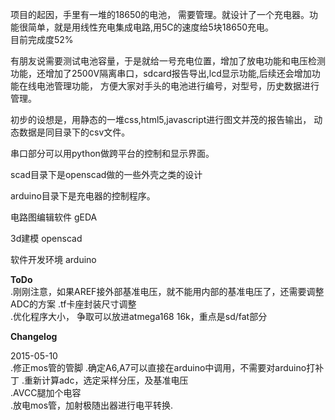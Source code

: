 项目的起因，手里有一堆的18650的电池， 需要管理。就设计了一个充电器。功能很简单，就是用线性充电集成电路,用5C的速度给5块18650充电。  
目前完成度52%  

有朋友说需要测试电池容量，于是就给一号充电位置，增加了放电功能和电压检测功能，还增加了2500V隔离串口，sdcard报告导出,lcd显示功能,后续还会增加功能在线电池管理功能， 方便大家对手头的电池进行编号，对型号，历史数据进行管理。

初步的设想是，用静态的一堆css,html5,javascript进行图文并茂的报告输出， 动态数据是同目录下的csv文件。  

串口部分可以用python做跨平台的控制和显示界面。  

scad目录下是openscad做的一些外壳之类的设计  

arduino目录下是充电器的控制程序。  

电路图编辑软件 gEDA

3d建模 openscad

软件开发环境 arduino



**ToDo**  
 .刚刚注意，如果AREF接外部基准电压，就不能用内部的基准电压了，还需要调整ADC的方案
 .tf卡座封装尺寸调整  
 .优化程序大小， 争取可以放进atmega168  16k，重点是sd/fat部分

**Changelog**

 2015-05-10  
 .修正mos管的管脚
 .确定A6,A7可以直接在arduino中调用，不需要对arduino打补丁
 .重新计算adc，选定采样分压，及基准电压  
 .AVCC腿加个电容  
 .放电mos管，加射极随出器进行电平转换.

